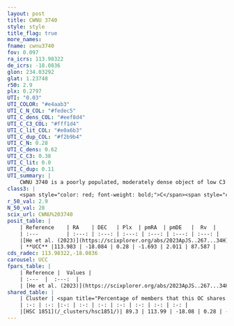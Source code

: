 ```yaml
---
layout: post
title: CWNU 3740
style: style
title_flag: true
more_names: 
fname: cwnu3740
fov: 0.097
ra_icrs: 113.98322
de_icrs: -18.0836
glon: 234.03292
glat: 1.23748
r50: 2.9
plx: 0.2797
UTI: "0.03"
UTI_COLOR: "#e4aab3"
UTI_C_N_COL: "#fedec5"
UTI_C_dens_COL: "#eef8d4"
UTI_C_C3_COL: "#fff1d4"
UTI_C_lit_COL: "#e0a6b3"
UTI_C_dup_COL: "#f2b9b4"
UTI_C_N: 0.28
UTI_C_dens: 0.62
UTI_C_C3: 0.38
UTI_C_lit: 0.0
UTI_C_dup: 0.11
UTI_summary: |
    CWNU 3740 is a poorly populated, moderately dense object of low C3 quality. It was recently reported in the literature.<br><br><span style="color: #99180f; font-weight: bold;">Warning: </span>This is likely a duplicate object, which shares a large percentage of members with at least one previously reported entry.
class3: |
    <span style="color: red; font-weight: bold;">C</span><span style="color: #FFC300; font-weight: bold;">B</span>
r_50_val: 2.9
N_50_val: 28
scix_url: CWNU%203740
posit_table: |
    | Reference    | RA    | DEC   | Plx  | pmRA  | pmDE   |  Rv  |
    | :---         | :---: | :---: | :---: | :---: | :---: | :---: |
    |[He et al. (2023)](https://scixplorer.org/abs/2023ApJS..267...34H) | 113.977 | -18.087 | 0.271 | -1.701 | 2.009 | -- |
    | **UCC** |113.983 | -18.084 | 0.28 | -1.693 | 2.011 | 87.587 | 
cds_radec: 113.98322,-18.0836
carousel: UCC
fpars_table: |
    | Reference |  Values |
    | :---  |  :---:  |
    | [He et al. (2023)](https://scixplorer.org/abs/2023ApJS..267...34H) | `A0=2.3, m-M=12.6, logA=7.8` |
shared_table: |
    | Cluster | <span title="Percentage of members that this OC shares with the ones listed">%</span>   | RA   | DEC   | Plx   | pmRA  | pmDE  | Rv | UTI |
    | :-: | :-: |:-: | :-: | :-: | :-: | :-: | :-: | :-: |
    |[HSC 1851](/_clusters/hsc1851/)| 89.3 | 113.99 | -18.08 | 0.28 | -1.72 | 2.01 | 92.76 |0.4 |
---
```

